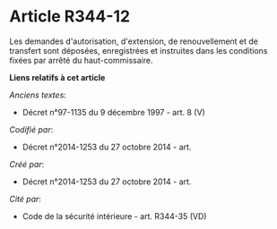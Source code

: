 # Article R344-12

Les demandes d'autorisation, d'extension, de renouvellement et de transfert sont déposées, enregistrées et instruites dans
les conditions fixées par arrêté du haut-commissaire.

**Liens relatifs à cet article**

_Anciens textes_:

  - Décret n°97-1135 du 9 décembre 1997 - art. 8 (V)

_Codifié par_:

  - Décret n°2014-1253 du 27 octobre 2014 - art.

_Créé par_:

  - Décret n°2014-1253 du 27 octobre 2014 - art.

_Cité par_:

  - Code de la sécurité intérieure - art. R344-35 (VD)
